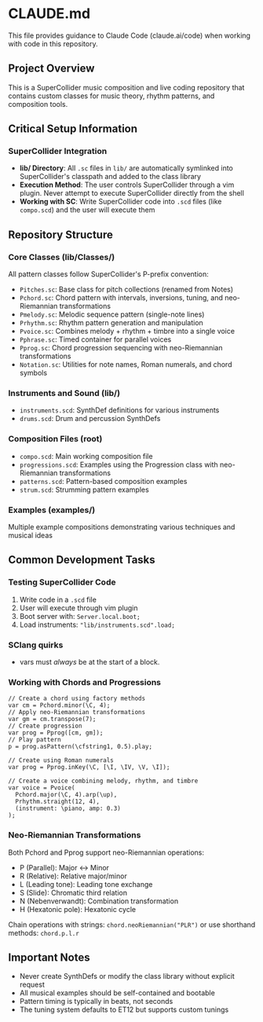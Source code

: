 # CLAUDE.md

This file provides guidance to Claude Code (claude.ai/code) when working with code in this repository.

## Project Overview

This is a SuperCollider music composition and live coding repository that contains custom classes for music theory, rhythm patterns, and composition tools.

## Critical Setup Information

### SuperCollider Integration
- **lib/ Directory**: All `.sc` files in `lib/` are automatically symlinked into SuperCollider's classpath and added to the class library
- **Execution Method**: The user controls SuperCollider through a vim plugin. Never attempt to execute SuperCollider directly from the shell
- **Working with SC**: Write SuperCollider code into `.scd` files (like `compo.scd`) and the user will execute them

## Repository Structure

### Core Classes (lib/Classes/)
All pattern classes follow SuperCollider's P-prefix convention:
- `Pitches.sc`: Base class for pitch collections (renamed from Notes)
- `Pchord.sc`: Chord pattern with intervals, inversions, tuning, and neo-Riemannian transformations
- `Pmelody.sc`: Melodic sequence pattern (single-note lines)
- `Prhythm.sc`: Rhythm pattern generation and manipulation
- `Pvoice.sc`: Combines melody + rhythm + timbre into a single voice
- `Pphrase.sc`: Timed container for parallel voices
- `Pprog.sc`: Chord progression sequencing with neo-Riemannian transformations
- `Notation.sc`: Utilities for note names, Roman numerals, and chord symbols

### Instruments and Sound (lib/)
- `instruments.scd`: SynthDef definitions for various instruments
- `drums.scd`: Drum and percussion SynthDefs

### Composition Files (root)
- `compo.scd`: Main working composition file
- `progressions.scd`: Examples using the Progression class with neo-Riemannian transformations
- `patterns.scd`: Pattern-based composition examples
- `strum.scd`: Strumming pattern examples

### Examples (examples/)
Multiple example compositions demonstrating various techniques and musical ideas

## Common Development Tasks

### Testing SuperCollider Code
1. Write code in a `.scd` file
2. User will execute through vim plugin
3. Boot server with: `Server.local.boot;`
4. Load instruments: `"lib/instruments.scd".load;`

### SClang quirks
- vars must *always* be at the start of a block.

### Working with Chords and Progressions
```supercollider
// Create a chord using factory methods
var cm = Pchord.minor(\C, 4);
// Apply neo-Riemannian transformations
var gm = cm.transpose(7);
// Create progression
var prog = Pprog([cm, gm]);
// Play pattern
p = prog.asPattern(\cfstring1, 0.5).play;

// Create using Roman numerals
var prog = Pprog.inKey(\C, [\I, \IV, \V, \I]);

// Create a voice combining melody, rhythm, and timbre
var voice = Pvoice(
  Pchord.major(\C, 4).arp(\up),
  Prhythm.straight(12, 4),
  (instrument: \piano, amp: 0.3)
);
```

### Neo-Riemannian Transformations
Both Pchord and Pprog support neo-Riemannian operations:
- P (Parallel): Major ↔ Minor
- R (Relative): Relative major/minor
- L (Leading tone): Leading tone exchange
- S (Slide): Chromatic third relation
- N (Nebenverwandt): Combination transformation
- H (Hexatonic pole): Hexatonic cycle

Chain operations with strings: `chord.neoRiemannian("PLR")` or use shorthand methods: `chord.p.l.r`

## Important Notes

- Never create SynthDefs or modify the class library without explicit request
- All musical examples should be self-contained and bootable
- Pattern timing is typically in beats, not seconds
- The tuning system defaults to ET12 but supports custom tunings
